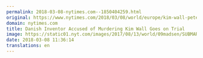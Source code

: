 ```yaml
---
permalink: 2018-03-08-nytimes.com--1850404259.html
original: https://www.nytimes.com/2018/03/08/world/europe/kim-wall-peter-madsen-denmark.html?partner=rss&amp;emc=rss
domain: nytimes.com
title: Danish Inventor Accused of Murdering Kim Wall Goes on Trial
image: https://static01.nyt.com/images/2017/08/13/world/09madsen/SUBMARINE-mediumThreeByTwo440.jpg
date: 2018-03-08 11:36:14
translations: en
---
```


